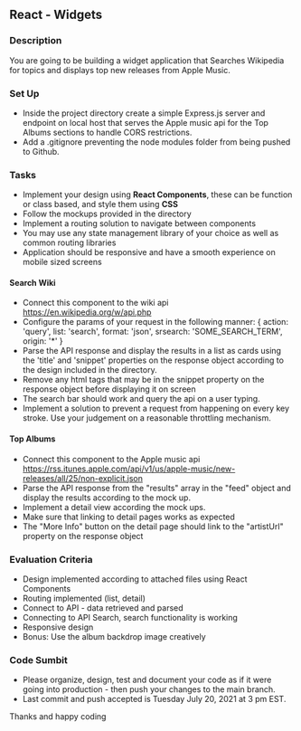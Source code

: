 ## React - Widgets

### Description

You are going to be building a widget application that Searches Wikipedia for topics and displays top new releases from Apple Music.

### Set Up

- Inside the project directory create a simple Express.js server and endpoint on local host that serves the Apple music api for the Top Albums sections to handle CORS restrictions.
- Add a .gitignore preventing the node modules folder from being pushed to Github.

### Tasks

-  Implement your design using **React Components**, these can be function or class based, and style them using **CSS**
-  Follow the mockups provided in the directory
-  Implement a routing solution to navigate between components
-  You may use any state management library of your choice as well as common routing libraries
-  Application should be responsive and have a smooth experience on mobile sized screens


#### Search Wiki

-  Connect this component to the wiki api https://en.wikipedia.org/w/api.php 
-  Configure the params of your request in the following manner:
   { action: 'query', list: 'search', format: 'json', srsearch: 'SOME_SEARCH_TERM', origin: '*' }
-  Parse the API response and display the results in a list as cards using the 'title' and 'snippet' properties on the response object according to the design          included in the directory.  
-  Remove any html tags that may be in the snippet property on the response object before displaying it on screen
-  The search bar should work and query the api on a user typing.
-  Implement a solution to prevent a request from happening on every key stroke. Use your judgement on a reasonable throttling mechanism.


#### Top Albums

-  Connect this component to the Apple music api https://rss.itunes.apple.com/api/v1/us/apple-music/new-releases/all/25/non-explicit.json
-  Parse the API response from the "results" array in the "feed" object and display the results according to the mock up.
-  Implement a detail view according the mock ups.
-  Make sure that linking to detail pages works as expected
-  The "More Info" button on the detail page should link to the "artistUrl" property on the response object


### Evaluation Criteria

-   Design implemented according to attached files using React Components
-   Routing implemented (list, detail)
-   Connect to API - data retrieved and parsed
-   Connecting to API Search, search functionality is working
-   Responsive design
-   Bonus: Use the album backdrop image creatively

### Code Sumbit

-  Please organize, design, test and document your code as if it were going into production - then push your changes to the main branch.
-  Last commit and push accepted is Tuesday July 20, 2021 at 3 pm EST.

Thanks and happy coding
